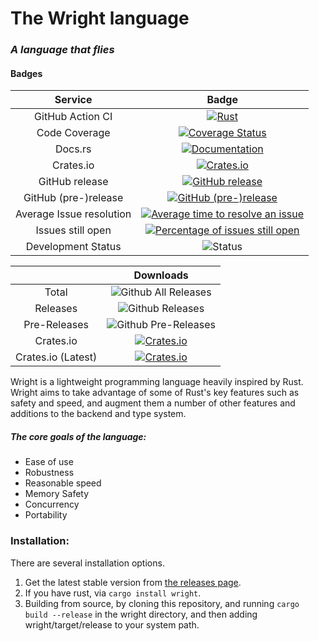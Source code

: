 # The Wright language
### *A language that flies*
#### Badges
| Service | Badge |
|:---:|:---:|
| GitHub Action CI | [![Rust](https://github.com/Alfriadox/wright-lang/workflows/Rust/badge.svg?branch=master)](https://github.com/Alfriadox/wright-lang/actions?query=workflow%3ARust) |
| Code Coverage | [![Coverage Status](https://coveralls.io/repos/github/Alfriadox/wright-lang/badge.svg?branch=master)](https://coveralls.io/github/Alfriadox/wright-lang?branch=master) |
| Docs.rs | [![Documentation](https://docs.rs/wright/badge.svg)](https://docs.rs/wright) |
| Crates.io | [![Crates.io](https://img.shields.io/crates/v/wright.svg)](https://crates.io/crates/wright) |
| GitHub release | [![GitHub release](https://img.shields.io/github/release/Alfriadox/wright-lang.svg)](https://github.com/Alfriadox/wright-lang/releases) |
| GitHub (pre-)release | [![GitHub (pre-)release](https://img.shields.io/github/release/Alfriadox/wright-lang/all.svg)](https://github.com/Alfriadox/wright-lang/releases) |
| Average Issue resolution | [![Average time to resolve an issue](http://isitmaintained.com/badge/resolution/Alfriadox/wright-lang.svg)](https://isitmaintained.com/project/Alfriadox/wright-lang "Average time to resolve an issue") |
| Issues still open | [![Percentage of issues still open](http://isitmaintained.com/badge/open/Alfriadox/wright-lang.svg)](https://isitmaintained.com/project/Alfriadox/wright-lang "Percentage of issues still open") |
| Development Status | ![Status](https://img.shields.io/badge/status-actively--developed-green.svg) |

|  | Downloads|
|:---:|:---:|
| Total |![Github All Releases](https://img.shields.io/github/downloads/Alfriadox/wright-lang/total.svg) |
| Releases | ![Github Releases](https://img.shields.io/github/downloads/Alfriadox/wright-lang/latest/total.svg) |
| Pre-Releases| ![Github Pre-Releases](https://img.shields.io/github/downloads-pre/Alfriadox/wright-lang/latest/total.svg) |
| Crates.io | [![Crates.io](https://img.shields.io/crates/d/wright.svg)](https://crates.io/crates/wright) |
| Crates.io (Latest) | [![Crates.io](https://img.shields.io/crates/dv/wright.svg)](https://crates.io/crates/wright/0.8.0) |


Wright is a lightweight programming language heavily inspired by Rust. Wright aims to take advantage of some of 
Rust's key features such as safety and speed, and augment them a number of other features and additions to the
backend and type system.

##### The core goals of the language:
* Ease of use
* Robustness
* Reasonable speed
* Memory Safety
* Concurrency
* Portability

### Installation:
There are several installation options.
1. Get the latest stable version from [the releases page](https://github.com/Alfriadox/wright-lang/releases).
2. If you have rust, via `cargo install wright`.
3. Building from source, by cloning this repository, and running `cargo build --release` in the wright directory, and 
then adding wright/target/release to your system path.
